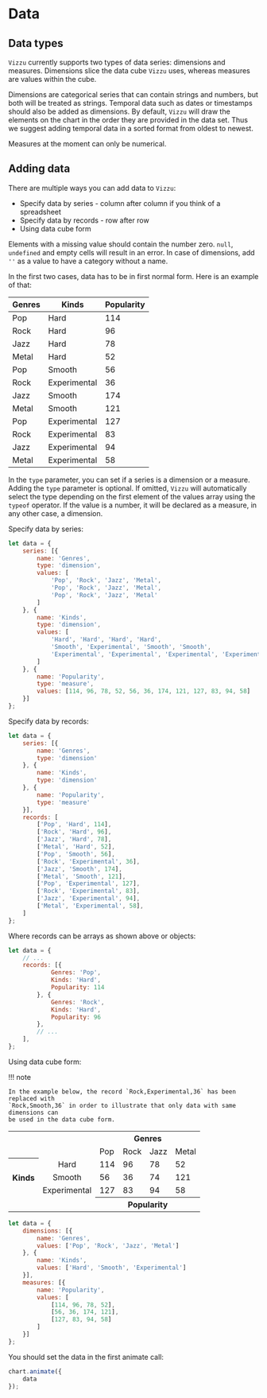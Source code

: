 # Data

## Data types

`Vizzu` currently supports two types of data series: dimensions and measures.
Dimensions slice the data cube `Vizzu` uses, whereas measures are values within
the cube.

Dimensions are categorical series that can contain strings and numbers, but both
will be treated as strings. Temporal data such as dates or timestamps should
also be added as dimensions. By default, `Vizzu` will draw the elements on the
chart in the order they are provided in the data set. Thus we suggest adding
temporal data in a sorted format from oldest to newest.

Measures at the moment can only be numerical.

## Adding data

There are multiple ways you can add data to `Vizzu`:

- Specify data by series - column after column if you think of a spreadsheet
- Specify data by records - row after row
- Using data cube form

Elements with a missing value should contain the number zero. `null`,
`undefined` and empty cells will result in an error. In case of dimensions, add
`''` as a value to have a category without a name.

In the first two cases, data has to be in first normal form. Here is an example
of that:

| Genres | Kinds        | Popularity |
| ------ | ------------ | ---------- |
| Pop    | Hard         | 114        |
| Rock   | Hard         | 96         |
| Jazz   | Hard         | 78         |
| Metal  | Hard         | 52         |
| Pop    | Smooth       | 56         |
| Rock   | Experimental | 36         |
| Jazz   | Smooth       | 174        |
| Metal  | Smooth       | 121        |
| Pop    | Experimental | 127        |
| Rock   | Experimental | 83         |
| Jazz   | Experimental | 94         |
| Metal  | Experimental | 58         |

In the `type` parameter, you can set if a series is a dimension or a measure.
Adding the `type` parameter is optional. If omitted, `Vizzu` will automatically
select the type depending on the first element of the values array using the
`typeof` operator. If the value is a number, it will be declared as a measure,
in any other case, a dimension.

Specify data by series:

```javascript
let data = {
    series: [{
        name: 'Genres',
        type: 'dimension',
        values: [
            'Pop', 'Rock', 'Jazz', 'Metal',
            'Pop', 'Rock', 'Jazz', 'Metal',
            'Pop', 'Rock', 'Jazz', 'Metal'
        ]
    }, {
        name: 'Kinds',
        type: 'dimension',
        values: [
            'Hard', 'Hard', 'Hard', 'Hard',
            'Smooth', 'Experimental', 'Smooth', 'Smooth',
            'Experimental', 'Experimental', 'Experimental', 'Experimental'
        ]
    }, {
        name: 'Popularity',
        type: 'measure',
        values: [114, 96, 78, 52, 56, 36, 174, 121, 127, 83, 94, 58]
    }]
};
```

Specify data by records:

```javascript
let data = {
    series: [{
        name: 'Genres',
        type: 'dimension'
    }, {
        name: 'Kinds',
        type: 'dimension'
    }, {
        name: 'Popularity',
        type: 'measure'
    }],
    records: [
        ['Pop', 'Hard', 114],
        ['Rock', 'Hard', 96],
        ['Jazz', 'Hard', 78],
        ['Metal', 'Hard', 52],
        ['Pop', 'Smooth', 56],
        ['Rock', 'Experimental', 36],
        ['Jazz', 'Smooth', 174],
        ['Metal', 'Smooth', 121],
        ['Pop', 'Experimental', 127],
        ['Rock', 'Experimental', 83],
        ['Jazz', 'Experimental', 94],
        ['Metal', 'Experimental', 58],
    ]
};
```

Where records can be arrays as shown above or objects:

```javascript
let data = {
    // ...
    records: [{
            Genres: 'Pop',
            Kinds: 'Hard',
            Popularity: 114
        }, {
            Genres: 'Rock',
            Kinds: 'Hard',
            Popularity: 96
        },
        // ...
    ],
};
```

Using data cube form:

!!! note

    In the example below, the record `Rock,Experimental,36` has been replaced with
    `Rock,Smooth,36` in order to illustrate that only data with same dimensions can
    be used in the data cube form.

<table>
  <tbody><tr><th colspan="2" rowspan="2"></th><th colspan="4" style="text-align:center">Genres</th></tr>
  <tr>
      <td>Pop</td><td>Rock</td><td>Jazz</td><td>Metal</td>
  </tr>
  <tr><th rowspan="3" style="text-align:center">Kinds</th>
      <td style="text-align:center">Hard</td>
      <td>114</td><td>96</td><td>78</td><td>52</td>
  </tr>
  <tr><td style="text-align:center">Smooth</td>
      <td>56</td><td>36</td><td>74</td><td>121</td>
  </tr>
  <tr>
      <td style="text-align:center">Experimental</td>
      <td>127</td><td>83</td><td>94</td><td>58</td>
  </tr>
  <tr><td colspan="2"></td><th colspan="4" style="text-align:center">Popularity</th></tr>
</tbody></table>

```javascript
let data = {
    dimensions: [{
        name: 'Genres',
        values: ['Pop', 'Rock', 'Jazz', 'Metal']
    }, {
        name: 'Kinds',
        values: ['Hard', 'Smooth', 'Experimental']
    }],
    measures: [{
        name: 'Popularity',
        values: [
            [114, 96, 78, 52],
            [56, 36, 174, 121],
            [127, 83, 94, 58]
        ]
    }]
};
```

You should set the data in the first animate call:

```javascript
chart.animate({
    data
});
```
